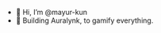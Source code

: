 - 👋 Hi, I’m @mayur-kun
- 👀 Building Auralynk, to gamify everything.

<!---
mayur-kun/mayur-kun is a ✨ special ✨ repository because its `README.md` (this file) appears on your GitHub profile.
You can click the Preview link to take a look at your changes.
--->
